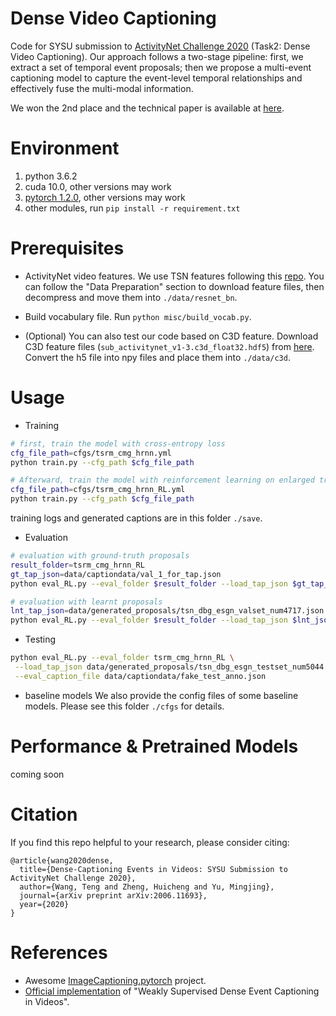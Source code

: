 # Dense Video Captioning
Code for SYSU submission to [ActivityNet Challenge 2020](http://activity-net.org/challenges/2020/index.html) (Task2: Dense Video Captioning). Our approach follows a two-stage pipeline: first, we extract a set of temporal event proposals;
then we propose a multi-event captioning model to capture the event-level temporal relationships and effectively fuse
the multi-modal information. 

We won the 2nd place and the technical paper is available at [here](https://arxiv.org/abs/2006.11693v1).


# Environment
1. python 3.6.2
2. cuda 10.0, other versions may work
3. [pytorch 1.2.0](https://pytorch.org/get-started/locally/), other versions may work
4. other modules, run `pip install -r requirement.txt`

# Prerequisites
- ActivityNet video features. We use TSN features following this [repo](https://github.com/salesforce/densecap). You can follow the "Data Preparation" section to download feature files, then decompress and move them into `./data/resnet_bn`.
- Build vocabulary file. Run `python misc/build_vocab.py`.

- (Optional) You can also test our code based on C3D feature. Download C3D feature files (`sub_activitynet_v1-3.c3d_float32.hdf5`) from [here](http://activity-net.org/challenges/2016/download.html#c3d). Convert the h5 file into npy files and place them into `./data/c3d`.

# Usage
- Training
```bash
# first, train the model with cross-entropy loss 
cfg_file_path=cfgs/tsrm_cmg_hrnn.yml
python train.py --cfg_path $cfg_file_path

# Afterward, train the model with reinforcement learning on enlarged training set
cfg_file_path=cfgs/tsrm_cmg_hrnn_RL.yml
python train.py --cfg_path $cfg_file_path
```
training logs and generated captions are in this folder `./save`.

- Evaluation
```bash
# evaluation with ground-truth proposals
result_folder=tsrm_cmg_hrnn_RL
gt_tap_json=data/captiondata/val_1_for_tap.json
python eval_RL.py --eval_folder $result_folder --load_tap_json $gt_tap_json

# evaluation with learnt proposals
lnt_tap_json=data/generated_proposals/tsn_dbg_esgn_valset_num4717.json
python eval_RL.py --eval_folder $result_folder --load_tap_json $lnt_json_path
```

- Testing
```bash
python eval_RL.py --eval_folder tsrm_cmg_hrnn_RL \
 --load_tap_json data/generated_proposals/tsn_dbg_esgn_testset_num5044.json\
 --eval_caption_file data/captiondata/fake_test_anno.json
```

- baseline models
We also provide the config files of some baseline models. Please see this folder `./cfgs` for details. 


# Performance & Pretrained Models
coming soon


# Citation
If you find this repo helpful to your research, please consider citing:
```
@article{wang2020dense,
  title={Dense-Captioning Events in Videos: SYSU Submission to ActivityNet Challenge 2020},
  author={Wang, Teng and Zheng, Huicheng and Yu, Mingjing},
  journal={arXiv preprint arXiv:2006.11693},
  year={2020}
}
```

# References
- Awesome [ImageCaptioning.pytorch](https://github.com/ruotianluo/ImageCaptioning.pytorch) project.
- [Official implementation](https://github.com/XgDuan/WSDEC) of "Weakly Supervised Dense Event Captioning in Videos".